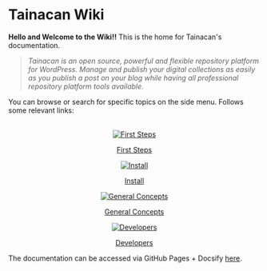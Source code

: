 # Tainacan Wiki

**Hello and Welcome to the Wiki!!** This is the home for Tainacan's documentation.

> *Tainacan is an open source, powerful and flexible repository platform for _WordPress_. Manage and publish your digital collections as easily as you publish a post on your blog while having all professional repository platform tools available.*

You can browse or search for specific topics on the side menu. Follows some relevant links:
<br>
<br>

<div class="home-row clearfix" style="text-align:center">
    <div class="home-col">
        <div class="panel home-panel">
<div class="panel-body">

[![First Steps](/_assets/images/Primeiros_passos.png ":no-zoom")](/getting-started)

</div>
<div class="panel-heading">

[First Steps](/getting-started)

</div>
        </div>
    </div>
    <div class="home-col">
        <div class="panel home-panel">
<div class="panel-body">

[![Install](/_assets/images/Instalacao_e_configuracoes.png ":no-zoom")](/install)

</div>
<div class="panel-heading">

[Install](/install)

</div>
        </div>
    </div>
    <div class="home-col">
        <div class="panel home-panel">
<div class="panel-body">

[![General Concepts](/_assets/images/Usando_a_plataforma.png ":no-zoom")](/general-concepts)

</div>
<div class="panel-heading">

[General Concepts](/general-concepts)

</div>
        </div>
    </div>
    <div class="home-col">
        <div class="panel home-panel">
<div class="panel-body">

[![Developers](/_assets/images/Para_desenvolvedores.png ":no-zoom")](/dev/)

</div>
<div class="panel-heading">

[Developers](/dev/)

</div>
        </div>
    </div>
</div>

The documentation can be accessed via GitHub Pages + Docsify [here](https://wiki.tainacan.org ":ignore").
